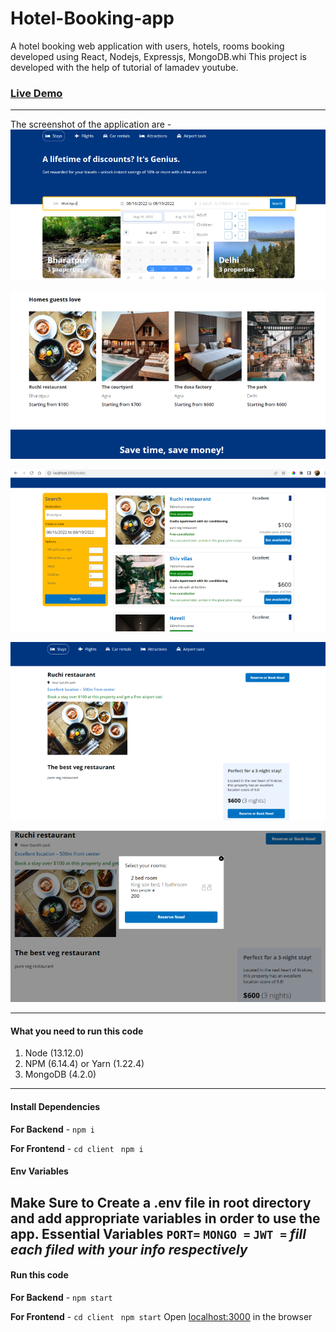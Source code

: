 # Hotel-Booking-app
A hotel booking web application with users, hotels, rooms booking developed using React, Nodejs, Expressjs, MongoDB.whi
This project is developed with the help of tutorial of lamadev youtube.

### [Live Demo](http://social2.mernbook.com/ "MERN Social")
---- 
The screenshot of the application are - 
![pic 3](https://raw.githubusercontent.com/harpreetsingh9/Hotel-Booking-app/main/screenshots/pic3.PNG)

![pic 2](https://raw.githubusercontent.com/harpreetsingh9/Hotel-Booking-app/main/screenshots/pic2.PNG)

![pic 4](https://raw.githubusercontent.com/harpreetsingh9/Hotel-Booking-app/main/screenshots/pic4.PNG)

![pic 5](https://raw.githubusercontent.com/harpreetsingh9/Hotel-Booking-app/main/screenshots/pic5.PNG)

![pic 6](https://raw.githubusercontent.com/harpreetsingh9/Hotel-Booking-app/main/screenshots/pic6.PNG)

---- 
#### What you need to run this code
1. Node (13.12.0)
2. NPM (6.14.4) or Yarn (1.22.4)
3. MongoDB (4.2.0)
---- 
#### Install Dependencies

**For Backend** - `npm i`

**For Frontend** - `cd client` ` npm i`

#### Env Variables

Make Sure to Create a .env file in root directory and add appropriate variables in order to use the app.
**Essential Variables**
`PORT=`
`MONGO =`
`JWT =`
_fill each filed with your info respectively_
---- 
#### Run this code

**For Backend** - `npm start`

**For Frontend** - `cd client` ` npm start`
Open [localhost:3000](http://localhost:3000/) in the browser
